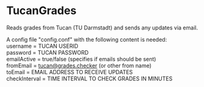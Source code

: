 # TucanGrades

Reads grades from Tucan (TU Darmstadt) and sends any updates via email.

A config file "config.conf" with the following content is needed: <br>
username = TUCAN USERID <br>
password = TUCAN PASSWORD <br>
emailActive = true/false (specifies if emails should be sent) <br>
fromEmail = tucan@grades.checker (or other from name) <br>
toEmail = EMAIL ADDRESS TO RECEIVE UPDATES <br>
checkInterval = TIME INTERVAL TO CHECK GRADES IN MINUTES <br>

